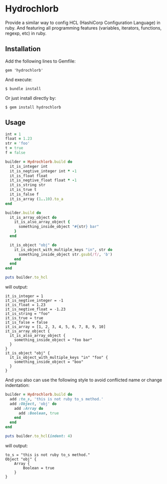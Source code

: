 # Hydrochlorb

Provide a similar way to config HCL (HashiCorp Configuration Language) in ruby.
And featuring all programming features (variables, iterators, functions, regexp, etc) in ruby.

## Installation

Add the following lines to Gemfile:

    gem 'hydrochlorb'

And execute:

    $ bundle install

Or just install directly by:

    $ gem install hydrochlorb

## Usage

```ruby
int = 1
float = 1.23
str = 'foo'
t = true
f = false

builder = Hydrochlorb.build do
  it_is_integer int
  it_is_negtive_integer int * -1
  it_is_float float
  it_is_negtive_float float * -1
  it_is_string str
  it_is_true t
  it_is_false f
  it_is_array (1..10).to_a
end

builder.build do
  it_is_array_object do
    it_is_also_array_object {
      something_inside_object "#{str} bar"
    }
  end

  it_is_object "obj" do
    it_is_object_with_multiple_keys "in", str do
      something_inside_object str.gsub(/f/, 'b')
    end
  end
end

puts builder.to_hcl
```

will output:

```hcl
it_is_integer = 1
it_is_negtive_integer = -1
it_is_float = 1.23
it_is_negtive_float = -1.23
it_is_string = "foo"
it_is_true = true
it_is_false = false
it_is_array = [1, 2, 3, 4, 5, 6, 7, 8, 9, 10]
it_is_array_object {
  it_is_also_array_object {
    something_inside_object = "foo bar"
  }
}
it_is_object "obj" {
  it_is_object_with_multiple_keys "in" "foo" {
    something_inside_object = "boo"
  }
}

```

And you also can use the following style to avoid conflicted name or change indentation:

```ruby
builder = Hydrochlorb.build do
  add :to_s, 'this is not ruby to_s method.'
  add :Object, 'obj' do
    add :Array do
      add :Boolean, true
    end
  end
end

puts builder.to_hcl(indent: 4)
```

will output:

```hcl
to_s = "this is not ruby to_s method."
Object "obj" {
    Array {
        Boolean = true
    }
}
```
